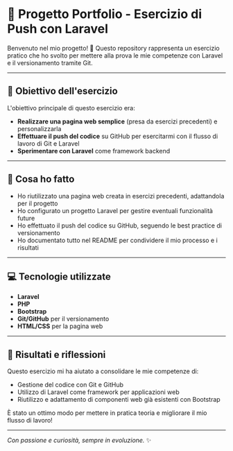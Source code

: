 # 📂 Progetto Portfolio - Esercizio di Push con Laravel

Benvenuto nel mio progetto! 🎉 Questo repository rappresenta un esercizio pratico che ho svolto per mettere alla prova le mie competenze con Laravel e il versionamento tramite Git.

---

## 🎯 Obiettivo dell'esercizio

L'obiettivo principale di questo esercizio era:

- **Realizzare una pagina web semplice** (presa da esercizi precedenti) e personalizzarla
- **Effettuare il push del codice** su GitHub per esercitarmi con il flusso di lavoro di Git e Laravel
- **Sperimentare con Laravel** come framework backend

---

## 🔧 Cosa ho fatto

- Ho riutilizzato una pagina web creata in esercizi precedenti, adattandola per il progetto
- Ho configurato un progetto Laravel per gestire eventuali funzionalità future
- Ho effettuato il push del codice su GitHub, seguendo le best practice di versionamento
- Ho documentato tutto nel README per condividere il mio processo e i risultati

---

## 💻 Tecnologie utilizzate

- **Laravel**
- **PHP** 
- **Bootstrap** 
- **Git/GitHub** per il versionamento
- **HTML/CSS** per la pagina web

---

## 🚀 Risultati e riflessioni

Questo esercizio mi ha aiutato a consolidare le mie competenze di:

- Gestione del codice con Git e GitHub
- Utilizzo di Laravel come framework per applicazioni web
- Riutilizzo e adattamento di componenti web già esistenti con Bootstrap

È stato un ottimo modo per mettere in pratica teoria e migliorare il mio flusso di lavoro!

---

*Con passione e curiosità, sempre in evoluzione.* ✨